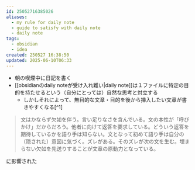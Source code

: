 ```yaml
---
id: 25052716385026
aliases:
  - my rule for daily note
  - guide to satisfy with daily note
  - daily note
tags:
  - obsidian
  - idea
created: 250527 16:38:50
updated: 2025-06-10T06:33
---
```


- 朝の喫煙中に日記を書く
- [[obsidianのdaily noteが受け入れ難い|daily note]]は１ファイルに特定の目的を持たせるという（自分にとっては）自然な思考と対立する
	- しかしそれによって、無目的な文章・目的を後から挿入したい文章が書きやすくなる[^1]


[1]: [この記事](https://wineroses.hatenablog.com/entry/2022/03/05/170723)の
> 文はかならず欠如を伴う。言い足りなさを含んでいる。文の本性が「呼びかけ」だからだろう。他者に向けて返答を要求している。どういう返答を期待しているかを語り手は知らない。文となって初めて語り手は自分の（隠された）意図に気づく。ズレがある。そのズレが次の文を生む。埋まらない欠如を先送りすることが文章の原動力となっている。

に影響された